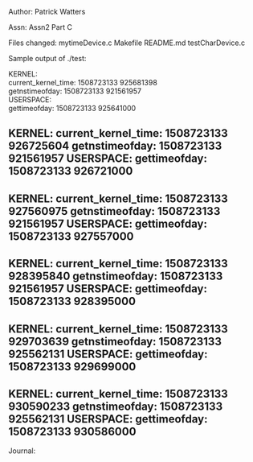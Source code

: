 Author: Patrick Watters

Assn: Assn2 Part C

Files changed: mytimeDevice.c Makefile README.md testCharDevice.c

Sample output of ./test:

KERNEL:  
current_kernel_time: 1508723133 925681398  
getnstimeofday: 1508723133 921561957  
USERSPACE:  
gettimeofday: 1508723133 925641000  

KERNEL:
current_kernel_time: 1508723133 926725604
getnstimeofday: 1508723133 921561957
USERSPACE:
gettimeofday: 1508723133 926721000
-----------------------------------------
KERNEL:
current_kernel_time: 1508723133 927560975
getnstimeofday: 1508723133 921561957
USERSPACE:
gettimeofday: 1508723133 927557000
-----------------------------------------
KERNEL:
current_kernel_time: 1508723133 928395840
getnstimeofday: 1508723133 921561957
USERSPACE:
gettimeofday: 1508723133 928395000
-----------------------------------------
KERNEL:
current_kernel_time: 1508723133 929703639
getnstimeofday: 1508723133 925562131
USERSPACE:
gettimeofday: 1508723133 929699000
-----------------------------------------
KERNEL:
current_kernel_time: 1508723133 930590233
getnstimeofday: 1508723133 925562131
USERSPACE:
gettimeofday: 1508723133 930586000
-----------------------------------------

Journal:



